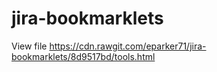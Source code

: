 # jira-bookmarklets

View file
https://cdn.rawgit.com/eparker71/jira-bookmarklets/8d9517bd/tools.html
